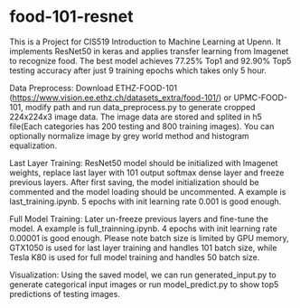 # food-101-resnet

This is a Project for CIS519 Introduction to Machine Learning at Upenn. It implements ResNet50 in keras and applies transfer learning from Imagenet to recognize food. The best model achieves 77.25% Top1 and 92.90% Top5 testing accuracy after just 9 training epochs which takes only 5 hour.

Data Preprocess:
Download ETHZ-FOOD-101 (https://www.vision.ee.ethz.ch/datasets_extra/food-101/) or UPMC-FOOD-101, modify path and run data_preprocess.py to generate cropped 224x224x3 image data. The image data are stored and splited in h5 file(Each categories has 200 testing and 800 training images). You can optionally normalize image by grey world method and histogram equalization. 

Last Layer Training:
ResNet50 model should be initialized with Imagenet weights, replace last layer with 101 output softmax dense layer and freeze previous layers. After first saving, the model initialization should be commented and the model loading should be uncommented. A example is last_training.ipynb. 5 epochs with init learning rate 0.001 is good enough.

Full Model Training:
Later un-freeze previous layers and fine-tune the model. A example is full_trainning.ipynb. 4 epochs with init learning rate 0.00001 is good enough. Please note batch size is limited by GPU memory, GTX1050 is used for last layer training and handles 101 batch size, while Tesla K80 is used for full model training and handles 50 batch size.

Visualization:
Using the saved model, we can run generated_input.py to generate categorical input images or run model_predict.py to show top5 predictions of testing images.
